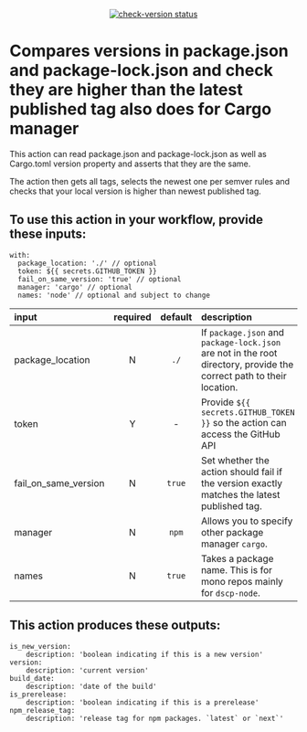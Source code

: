 <p align="center">
  <a href="https://github.com/digicatapult/check-version/actions"><img alt="check-version status" src="https://github.com/digicatapult/check-version/workflows/build-test/badge.svg"></a>
</p>

# Compares versions in package.json and package-lock.json and check they are higher than the latest published tag also does for Cargo manager

This action can read package.json and package-lock.json as well as Cargo.toml version property and asserts that they are the same.

The action then gets all tags, selects the newest one per semver rules and checks that your local version is higher than newest published tag.

## To use this action in your workflow, provide these inputs:

```
with:
  package_location: './' // optional
  token: ${{ secrets.GITHUB_TOKEN }}
  fail_on_same_version: 'true' // optional
  manager: 'cargo' // optional
  names: 'node' // optional and subject to change
```

| input                | required | default | description                                                                                                          |
| :------------------- | :------: | :-----: | :------------------------------------------------------------------------------------------------------------------- |
| package_location |    N     |  `./`   | If `package.json` and `package-lock.json` are not in the root directory, provide the correct path to their location. |
| token                |    Y     |    -    | Provide `${{ secrets.GITHUB_TOKEN }}` so the action can access the GitHub API                                        |
| fail_on_same_version |    N     | `true`  | Set whether the action should fail if the version exactly matches the latest published tag.                          |
| manager              |    N     | `npm`  | Allows you to specify other package manager `cargo`.
| names                |    N     | `true`  | Takes a package name. This is for mono repos mainly for `dscp-node`.                                        |

## This action produces these outputs:

```
is_new_version:
    description: 'boolean indicating if this is a new version'
version:
    description: 'current version'
build_date:
    description: 'date of the build'
is_prerelease:
    description: 'boolean indicating if this is a prerelease'
npm_release_tag:
    description: 'release tag for npm packages. `latest` or `next`'
```

